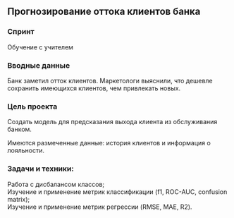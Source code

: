 ## Прогнозирование оттока клиентов банка

### Спринт 
Обучение с учителем

### Вводные данные
Банк заметил отток клиентов. Маркетологи выяснили, что дешевле сохранить имеющихся клиентов, чем привлекать новых.

### Цель проекта

Создать модель для предсказания выхода клиента из обслуживания банком.

Имеются размеченные данные: история клиентов и информация о лояльности.

### Задачи и техники:
Работа с дисбалансом классов;  
Изучение и применение метрик классификации (f1, ROC-AUC, confusion matrix);  
Изучение и применение метрик регрессии (RMSE, MAE, R2).

